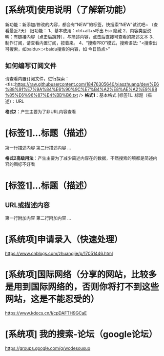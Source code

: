 # [系统项]使用说明（了解新功能）
新功能：新添加/修改的内容，都会有“NEW”的标签，快搜索“NEW”试试吧~ （查看最近7天）
旧功能：
  1、基本使用：ctrl+alt+s呼出  Esc 隐藏
  2、内容类型说明：有链接内容（点击后跳转），与简述内容，点击后直接可查看的简述文本
  3、制作订阅，请查看内置订阅，按着来。
  4、“搜索PRO”模式，搜索语法: "<搜索出可搜索，如baidu>::<baidu搜索的内容，如 今日热点>" 
## 如何编写订阅文件
请查看内置订阅文件，进行探索：
<tis::https://raw.githubusercontent.com/18476305640/xiaozhuang/dev/%E6%88%91%E7%9A%84%E6%90%9C%E7%B4%A2%E8%AE%A2%E9%98%85%E6%96%87%E4%BB%B6.txt />
**格式1**：基本格式
[标签1]...标题（描述）：URL

**格式2**：产生主要为了非URL内容查看
# [标签1]...标题（描述）
第一行描述内容
第二行描述内容
...

**格式2高级用法**：产生主要为了减少简述内容在的数据，不然搜索的项都是简述内容的图标不好看
# [标签1]...标题（描述）
URL或描述内容
------
第一行附加内容
第二行附加内容
...


# [系统项]申请录入（快速处理）
https://www.cnblogs.com/zhuangjie/p/17051446.html

# [系统项]国际网络（分享的网站，比较多是用到国际网络的，否则你将打不到这些网站，这是不能忍受的）
https://www.kdocs.cn/l/cpDAFTH9GCaE

# [系统项] 我的搜索-论坛（google论坛）
https://groups.google.com/g/wodesousuo
